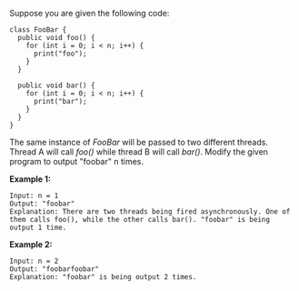 Suppose you are given the following code:

```
class FooBar {
  public void foo() {
    for (int i = 0; i < n; i++) {
      print("foo");
    }
  }

  public void bar() {
    for (int i = 0; i < n; i++) {
      print("bar");
    }
  }
}
```

The same instance of *FooBar* will be passed to two different threads. Thread A will call *foo()* while thread B will call *bar()*. Modify the given program to output "foobar" n times.

**Example 1:**
```
Input: n = 1
Output: "foobar"
Explanation: There are two threads being fired asynchronously. One of them calls foo(), while the other calls bar(). "foobar" is being output 1 time.
```

**Example 2:**
```
Input: n = 2
Output: "foobarfoobar"
Explanation: "foobar" is being output 2 times.
```